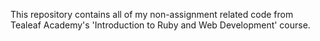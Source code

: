 This repository contains all of my non-assignment related code from Tealeaf Academy's
'Introduction to Ruby and Web Development' course.
